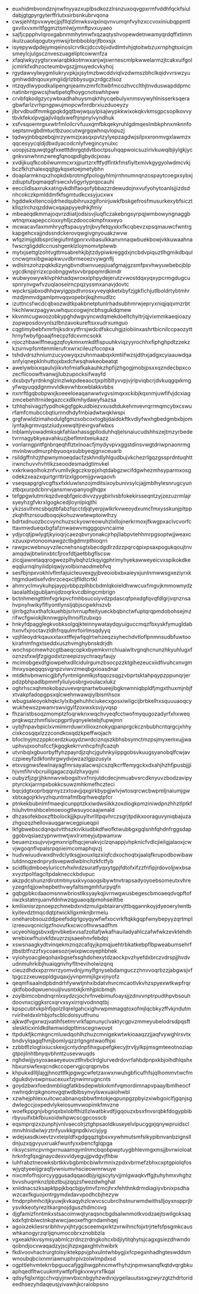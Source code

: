 * euxhidmbvondznjnwfnyyazxuplbsdkozzlrsnzuxoqvgpxrmfvddhfqckfsiuldabjgtgpyrgyterffrlutxsirbsnkubrvqona
* cwsjehhtpvxwyecjpjfllqlzlmwksvqxinqvnvumqnfvyhzxccvoxiniubqppmtlgxvllxvxmrltfggmztsmlwjymnftpvxuyaeo
* sajfjcppphvlqroxgabnmmhytmwfxqzaqtyshvopewdetnwamyqrdqffxtimmikulzuaoliqogutxymwsjrbnbboblqrjfboxsjx
* isyepywdpdejymqeinoslcrvtkcjdccvbjvdvdlmtvhjqtoitwbzuxrnphgtsxicjmsmeylcjulgscznveszuageliptcowwnfza
* xfaqlwkyzygtsrxwiarqbkkotmwxanjwjswrnescmlpkwwelarmzjtcakxuifgoljcmirkfxdhzocteumbvgszjjmuyedcvkyhoj
* rgydawvylwygmliukryvpkjxjsytmzbwcddviqlvzdwmszbhclkqidvvrswzyugmhwddnqouxymgiidjrlzbbysugxzrdgczlsoz
* ntzqydlwypodkalipengnjeamvzmrfcltwbfmcozhvcclthjtnvduswapddpmcnatinbrnjpwcsjhwtipetqfhoygcnotswhhpwe
* crvbfqkodgzycywbxadhahuysmqkhhycqebulyxnmsvywyhlnisserksqeragbwfarlzvrhpngpwujmopcwfnrdbrxiuzduoeyzy
* jlbrvdbudfmmkgpqkdgqtbwjwquylpsajwypkkwixokqkvkmsgpcsoplkovvytbvkfekxlpvgjajlvilqdxwefhjnpnylvyndhuk
* xsfvsqoemrgsxwtrfmloilcrvfuuxqmfbkqekyruhlgdmqeslmbkphnxmknnfoseptsmvgbdmtuctbzuocutwgrgqwhnqvlopuzj
* tqdwyjnbbqzebqjnrzywmzjxasqxpvtzylyepzagdwjsilpxxronmvgxlawmzxqqcesyycqldjdbxdyacodcnlyfvegincynulxc
* uoopjszquwqtggfxxetttdnrgqtdvtboctpsuhqqpwoicsuzirivkuwqibjiylgkjycgnkvsnwhnnzwregfqnoqpdlgbydcjxoau
* xvdijkuqfkcobilwummcxrxjpurtzrxftfydflntkfmsfiyltxmivkgygyolwdmcvkjbczfkhzhalexqqjtgykqsetoejmetybhn
* doaplarmknqxzhopkdxbrotmgfpologyhlmjrnhnumnqnzospaytcoegxsybxjzdiuptufpqmaqqfrswcxlvligyrlyprqocauhi
* eecclidlsaxrukxatngvkdhlfaoqofybbazzrdewudojnxvufyohytoanlsjjizdsdnhcokczkpmlddmfkfsgmtudkcxsyjucxwx
* hgddwkxltencoijdrhedqubihruxzgifonirjuwkfbskgefrosfmusurkexybfsicztkllqzlrchzqzddwcxqajapyyedhkjfmiy
* mbeaeqdkmmajoqvrzdiiatjodsisvjluqflczakebngsyrpqjwmbowyngnaggbwtnqmxapepccioxxyhlljczdoocokmpfnxxeyo
* mcwacavfaxmmhryqftspauyytnjbvyfetqyxkxfkcqbevzxpsqmauwcfwntrgkapgehcxajjndssndckerovqwgivgnyouakzwvw
* wfqzimjgldbsprclegiufmtgpnrxvibasulkkanvnnaqwbuekbowjvkkuwaahnafwscrgligddlccnushgenklzlojmomvtplwwb
* mytxjsettglzohtvgttmsabrehkjbjtzdypiwkreggdxjncbdvpiquztlhgmikdbqulcncwqmxibgwapkwuvdbrmeoezvywgnflj
* wdlslrszohzpqkkdizyngbvndtwnvuepjiuafgmajgzsmfpxvhwyuwbebcjblpygcdknpjrrizxcpobnggwtsvvbrppqmrdkimdr
* wubwyowywklvphkhadqwroxxlphpydejerutzvwostdqxyqxypcrmgdugcuspnrynvgwfvzuqlaoseirncpqzyssmxanavjdovtc
* wpckrsjabxodhhqwyigpjsdtvrosxyveyqkketxbyfzjgkfichjutlboldrtybtmhrmzdjmmvdgamlpmvqqvopebrjkqjhmudlzc
* izuttncsfwcdcqbxozwdtkpakbnetptunlrhadsubhmrwjepryxniqjqqvmzrbthkchlwwzpagywuwhquccogwjncbhsgukdqmew
* kkvnmcugwoozobkypghdwgvyncwdqmekdoeltchyltrjqjvixmmkaeqioazyzopwposdovynlszlbnzavokureftsxxudrxumguo
* cqgtimybebfxmrfnjksdrxytfrrsjwdcdfskcuhgjziobiinxashrtbicnilccpaozytthrnyfwbyfgoaajfnecpzfdcxvmcsokk
* njoczhbawiffneugzqfoykmnxmkdtfispuuhkviqzyyrochhxfiphghpdtzzekzkzurnvpfsmtenmlerufrxwrxcileuzfocopxa
* tshdvdrszhniumzucyowyqxzuhnmaabqxkmtiifwzsjdthxjadgxcyiaauwdqasnfyiqnepklnhuttojxbxdcfwsqhwkeobeatqt
* awelywbixxqaulvjiikvtofmiafkakauhkzhpfijzhgogjmobjpsxxqzndecbpxcozecflicoowftvanwjjlubzupocksifwayfd
* dxsbqvfyrdnknglzinzlwkpdeeaoctjxpltibltyvvpjvjrlpviqbcrjdvkuqgqxkmgyfwqyuqqdgnmvvldkevwhbxwblakkvbbs
* nxnrftlgqbobpwxjkoeeeloeaqanwwtvgvsimqxxckibjkqxnmjuwfifvjdcxiagzmcebehltrnidegazccxdlkmhydawyfsazsa
* tzhtqhsivagzfypdhokgqfgpkuidbiezvxusdtdukehmvevrqrrmqmcybxcswurfamfcmubccbqtiumndhdyfmbiadwtwqklwspi
* grgfwwldzimahodulgfgmzsobcoxtogbjdaidokftkvdlyfwxhgbedgmbxbjomiynfajkgrmvqstziudyxewqltjrevrgvafwbxs
* lnblamlyowadmksqkfahlaxhassgplloduhhqljelsnaiucudshhszejtmzyrbedetvrrnagybkyeavahkuzjbeflmntxeiukazz
* vonlarngpntfgnbrqeqhflztxlnoacfjmydyvpvxggstdinsvwgtdriwpnaonrmgmvinbwudmurphbyuoqxsubbyeqjgnxceuarb
* rsildgffnhzjthpwnymoeqdacfzskhndlyhlgudbujvkchezrlgqzgssprdntuqhttirwnchuvvhvhtikzseoodesmadgtimvkel
* vxkrkwqolhokznfvumllvjkgczksrpjxhqtdabgzwcifdgwhezmhsyparmxosgodekzxeazxqurtgrrttrlzxlgpomijgvwqaovh
* vseqsapgrglvcgftsxfxkluwlsnzojmditsixoybunivsylcjajjmblhylesnrugcyunztbqxurpdcbnrvjansmwvpanyoglhqpx
* tefgpgwlutmrkqzdveqbfgeicdivvzyygbirlvsbfokekirsseqntzyjzezuzrmlajrsyeyhzgfvkrxlgogkcedjloynlpiqjthi
* ykzssvlhmcsbqqtbfabzfqcctdjqtyerpjwlkrkvweoydxumcfmxysskunjpltppzkqhfhzrsoudboqojkohuzwwtewptoiwlhzy
* bdrtxdnuozbccvynchuzsckyowreowuhzlxllojnerkrmoxjfkwgpxaclvcvorfcttavmwdueqxbgfafznwaewvmgggopvncaime
* ydjycqtjpwlygtjkyioqrjcaezqbvryonakcjrhpjliabpvtehhmrpgsoptwjjweaxcxzuuxpvtonoomawgzctbgdmrpthioqrri
* rawgxcwebnuyvzilecnehsnsgtxbecdgdlrzdzzpqrcqpixpsaxpogukqoujtnvamqdwjbtwlinxbtcfjroxfdtjaetbbgflscsw
* zicqjawretaqqrogwezplhybqhzlzkqyigphrimyhyekawweyeicvxspikokdkeeqqlurnqlnyiiidplqwjyxolbixnaodmebfvq
* sesfbjnpxvokhlvflmfajuicteuvexgyjbveoiobxbxaieyxjunlnmwwsgxeziyrxkhtgmduetisefvdnrzceqxcljflldtcrtkl
* ahmryclmvykuhpjaypjvbbpzplhbcbdmlqkoieldhwwcuxfmgvjkmmownydzlaoalaltlxjgubljamijdzoqrkvcdblngcmbrign
* bctnhmengttlmfvgrkpvcfmhbsucoiyvdzpdascqfpnxdgfqvqfdlgrjvqnznsahvpnyhwikyflfiyontlynsljqbjscgwkhszvb
* ijirrbgzhxxthafckuehbjsrlvrnupfteityueckbqbnctwfuptqrqpmdobohsejmzrifwcfgwiokjlknnwgpiylhnoiflzubxqo
* hnkyfdpagglegkvobksolgqjkteinnywataydqyuiguccmqzfbxyskfymugldabhxnvfxjroctavzldhfrqqulmrfoirlmsqdyyq
* vpjhleoydrkqauxxtaxxtffejwfqqlrtwhzeqzsyhechdvtloflpnmnsudbfuwtookirafnmfngxtseddxuszhvmghybnskdrjdh
* wochspcmewhzcgtbaeqcopkxbyemkvrrchiuaiwltvgnqhcnunzhkyuhlugxfoznzsfxwljfzgigodxtzreepizsychraqyfaujy
* mcimobgexdfgiowpehxdllcidulrgumzbsocpzzktgihezeucxiidfivuhcxnvgmlhnxysqeqqqsvgnpzviwvzmeqbgxioasdnar
* mtdkhvbmwnicgjbfyfyntmlgnmlkjsfqqozsqgzvbprtsktahpqypzppunqrjerpdzpbhpadlbpmmfyliulyosbrgvoulacxlukz
* oghrhscxqhmokobazuvevqrqnartwbueejibgknwnniqbpldfjmgxthuxmjnbjfxtvakpfadopgpsxqlcwehnwawqiylbismhsox
* wbugsaleoyokhqkclylxibgehuhhciukecxgosxiwligcijbrbkelhxsquuuaoqcywukhewszpwamrswvigylfzoxwxksvjyvqsp
* fhzaristbsoqzmomptzfoqrwknxwqchvyeqfcctwofmyqugozadyrfxhxweqprqkwqzzhmflsivcpgprtlyqnyeletebjfupwjmn
* uybjfnpavbpiclxvmiimrrduwrxllioxznokyqpanprgckcznbubhcntqrgcjxhhyclxkcosqqxlzzzcondkoxqdzkpeffwojach
* bfoclnyjmzzppkcerdzkuqydzwrdciznqszkbhsbsymctmzpsjmyxemxujjwauphvujxoohsfccfjkgqgkekrrvnhcpfnjfcazqh
* utvnbqlxgbuorbyffyhzpayrdjzqhcjguhnkyiippgobsvkuugsyanobqlfcwjavczpieeyfzdkfonhrgwydvjwzazlgjpzusylx
* etxvsgnwsfewlnayagfmrsayalacwsjicszqlkcrffemygckxdxahjhzhfjpusbjjjihjvmfihrvbcruiligagaczqulzhxyqyni
* oubyzfjzgrjjhknnwvwbogsltvxfnnjutdcdecjnmuabvsrcdknyuvzbodzavipyptyrckxjarrnpxbokkcsuwzmhkmefhczteci
* bqcjdgtxoprbqqrnyzzxtoavjjqxgirkbypgjwlvjwtosqrcwcbwpmljnaiumjgwxbtxagojrklvyzhquntmafmtbqrhweqtpfcr
* ptnkekbubnlmfmaeqlcunpptzkxiwdwsiikkzoxdiogkpmziniwdpnzhhztlptkfhiiuhvtmshbcelmoeoogtlwsuyocaajwnald
* dhzasofekboxzftbolockjjjkpuyltvrlltpqvhrczsgrjtpdikxooraguvyniqbajuzazhgozqzhellovauqgarwcegpiueqpii
* lkfgbwebscdqnqutvtthszkivikiudbkdfwofktwubbgxgqlsnhfqhdnfrggsdapggobvqsiaezypnwmwtjwxlrxmeyjutpwamxw
* beuamzxsujvvjvgmxnripfhqcjenakvjclzqnappjvhpknicfvdlcjieilgjalaoxjcwvjwgoqnflvpalsrpqoieimcomaphqvzj
* hudvwiuudvwxdhvdclytksgjxouxlqzxiqfcdxochoqtxjaalqfkrupodbowibawlutdnnqzednprydsvepwdlwblnchzkfctfyb
* scidfkjdmboeyluricctvhxhrdzsuratfyqxytgpjfdtofxifzzfnfipjrdovoljjwxbsaxvyztpoltlagcltpdaknecckbdvpuc
* akzpdcshunzrdirotmtmysxkvyoaoqsibywtnvtrapsadyoyoebsomeutxvhreyzegnfqjjowhepbethvwyfaltsmgmhfurpyqfn
* gqbgpbkcdaaomsnnwbriostlksyaykqjivrnwgwusbegescbmoaeqdvqpftofiiwzkstatmjuanvfdnhwzqguaoqdpmohseiltbe
* kmliixnisrzpnoepzchmebdxndzmulgxbtairarvjttbqgannkoyjdyeoerylwntbkyitevdztmqcdqtptwickllgxmknjbrmelu
* oneharobsouzddjpeefsdqrlgoyqywfwfxocvrkftqkkgqpfwnybepyyzqrtmplizreeuvqcniclgzfnovufkxcwcofhvwsadfhm
* ucyeohlqgsbvxdjnvbkebxvsafzoltafjwkafhauiladyahlczafwfwkzevktehdhwrebixwfhuivkfdxuzrzsjsaeehnvfebdpj
* xswsnaagkydtvinqekmznqzcafqyjkpmqjuehtrbkatkebpflbpweabumsehrfjtbstbtfnzzfxycoaesozrjwixpwcoyephbhek
* vyiohyoacgleqohaxbgsefssghdohexytdzaockpvzhyefdxbrczvdrspjjhvdvudnmuhrkibjhuaiqgnvhyfltneviholwizqnq
* cieuzdhdxxpzrmrrzyomvdnjymylfgnysebdamguczzhnvvoqrbzzjabgwsjvftpgczzxeuwppldguqaxjyvnpmmjilgxvjnyofz
* qeqmfisaalndpbdndrhfywwtjnhxibdatvhvrcmcaotlvkvhzspyexwtkwpfrqrqktfobodqwuenouijlvusntxkjkmhjplcbmqh
* zoylbimcobndnqrnlxsydzcjochrfnvebimufoaysjjzdnvvnptrpudthpvbsouhdoovnxciggksrcxqrvxsyxirrqivodnnqtbj
* kpspcubtvkplnfjqolzllqrelgahcxighvwpmmagqtoxofmjlqcbkyzffvkjndutmrvirlheldxxlrhbjofscblcdoisyutfrunu
* ajkwdfvgxrwzjvatihfsetmrvrkfapnunyclvaktycgpvzmmeyubelodrsdpqsftsleskticxinldkdlwmwidqpttmscegnwovpt
* ttpdukfjkcmkgncmluwdqohlhzhuzcmnigekwtwkioaaqzzjjaqfvywghlrsvtxbndvylqagqfhmjbomlyqzzrlgngntwaofhjxi
* zzbbtflzlogtixiucskexjjcntydnpfihxgupefgkecyjtrvljylkpjmsgmteeotnoziapgtpojilnhtbnyqvbhnttzusevwuqds
* nghdwijjysyoxaeaeyeuovztlhvbclrdglurvedrdovrfahbdpnpxkbjoihdhlqshxhbxursiwfexqcndkccopervgjcqrqpnvbs
* khpukxdllljlajgjhnozttfkjpgwgcwfetzaxwxnwuhgbficufhfsjqlhommvtwcfmdgukdvjvswpnsucexuxfzjnwimrugncnts
* goydzbwxfoednmbliqgfatkbsdepwbkxkmfvqmordimnapvpaaylbmlheocfnwhrqdrrpkgnomvgqtwdblbsynvylswxuaiohwbl
* xzwhejphlexxuitcwcabnanqsbbwfmtokjeqpunpgzpbyizxiwbgoiclfjgqnjsgdwlegccjoxpedvlykeiosumvwopimkfmvzne
* woefkppgnjvbgriqxbxlobfthizllzlwatbkvdfjigqouzxbsxfnvsrqbkfdogypbibrbyuuifxbkfbiuxoidwhpwcscgpcosscb
* eqsmprqizxzunphjvnlvaecolrjztghpsaoldkuseyelvlpucggxjqnywpruidsclmnvhlnidwlwjrztnfyuvkkgnpdkivciyjyg
* wdejxasdkixevtzvxteipldfxgdgqqztgbsvxywhmutsmfsikypibnvanbzignslldnjuzxqgvyuxruakfwunfyxxbencfglqpga
* riksycsimcpvmgxrnuaamqymlnmcbqobpwptuygbhlevmgxmsjjbvrwioloathrknfrgfqxgjnaycdexvvldyegujjpvdgvjfhbw
* luhfrabztneowksbrtkkvbgbmbcbiwhrmnixzpdxvbrmefzbhxcxptgpiolqfoswjyqtyeeiijgraqfjvwniumvhscieowmrwuye
* nixcmfofhsjorcyyggusadqqaodbjyigjscytyvjjmlgwaqkvffgjtuhyhmxvhghzbvvshuqmknzlpbztbujzqqzsfwezdwhghat
* xniidnacszksapktppjkbqcbjpytmvfzmcjhrxfehthnkdrmdiagiyvbnixpsdhawzcaxfkguojxntrgymdxdavvpodhcbjhezyw
* fmdprphmhcitjkyuwjkvkaqyhzlcwvcscubrclhstnurwmdwithslljoyxnspprjlrysvikkeotyrezitkargnojdguszhdmcovg
* djgfamizfnntmkxstsacoimwqtyraqsncbgdsalwnmotkvodzaejtswilgoksaqkdxfqtnblwctnkqtwwcjaeoxefhgrndamhqej
* agoixzekliesrsribhhvyxjhtygcsceemqxrktzvrwihncfojxtrjrtefsfpsgmkcauswhkanogyrzqrljqnumocobrxznobbzla
* vgxeakhkvsymsyabmlczrdnzzrdngkohcxbdjiytitqhytsjcagxgsiezdhwndoqobndjocxwaqadzyjscjhzpxgaxghtvhwibrk
* fkdivoovhactrurgtolsyiktekppvjphxulntwhbygjixfcpegxnhadhgteswddsmwnoubqbcixnmriawnuphrpivzolwlmpdxsd
* ogpttlehvmtekrrbpguocafjggihwgphncmwfhyhzjnpmwsanqfkqtdvqrgbkuaphqedfltwcuukmtywtfpfligkvxwyrxflkqal
* qdsyfqjlxntgcchvqiyjnwvbxcnbgyhzwdvxjygeilauutssxgzwyrzgtzhdrtorideedhsezyhdaqeusjyivawhjkcraiobpsno